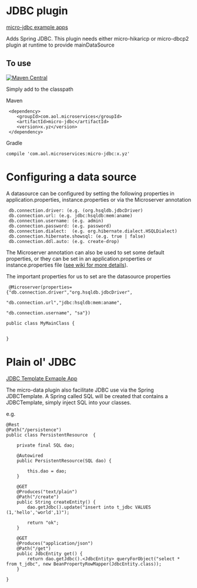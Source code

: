  # JDBC plugin

[micro-jdbc example apps](https://github.com/aol/micro-server/tree/master/micro-dbcp/src/test/java/app/pure/jdbc/com/aol/micro/server)

Adds Spring JDBC. 
This plugin needs either micro-hikaricp or micro-dbcp2 plugin at runtime to provide mainDataSource

## To use


[![Maven Central](https://maven-badges.herokuapp.com/maven-central/com.aol.microservices/micro-data/badge.svg)](https://maven-badges.herokuapp.com/maven-central/com.aol.microservices/micro-jdbc)

Simply add to the classpath

Maven 

     <dependency>
        <groupId>com.aol.microservices</groupId>  
        <artifactId>micro-jdbc</artifactId>
        <version>x.yz</version>
     </dependency>
     
Gradle

    compile 'com.aol.microservices:micro-jdbc:x.yz'

# Configuring a data source

A datasource can be configured by setting the following properties in application.properties, instance.properties or via the Microserver annotation

     db.connection.driver: (e.g. (org.hsqldb.jdbcDriver)
	 db.connection.url: (e.g. jdbc:hsqldb:mem:aname)
	 db.connection.username: (e.g. admin)
	 db.connection.password: (e.g. password)
	 db.connection.dialect:  (e.g. org.hibernate.dialect.HSQLDialect)
	 db.connection.hibernate.showsql: (e.g. true | false)
	 db.connection.ddl.auto: (e.g. create-drop)

The Microserver annotation can also be used to set some default properties, or they can be set in an application.properties or instance.properties file ([see wiki for more details](https://github.com/aol/micro-server/wiki/Defining-Properties)).


The important properties for us to set are the datasource properties

     @Microserver(properties={"db.connection.driver","org.hsqldb.jdbcDriver",
													 "db.connection.url","jdbc:hsqldb:mem:aname",
													"db.connection.username", "sa"})
																						     
	public class MyMainClass {
     
     
    }



 # Plain ol' JDBC
 
[JDBC Template Exmaple App](https://github.com/aol/micro-server/tree/master/micro-data/src/test/java/app/jdbc/com/aol/micro/server)

The micro-data plugin also facilitate JDBC use via the Spring JDBCTemplate. A Spring called SQL will be created that contains a JDBCTemplate, simply inject SQL into your classes.
 
 e.g.
 
    @Rest
    @Path("/persistence")
    public class PersistentResource  {

	    private final SQL dao;

	    @Autowired
	    public PersistentResource(SQL dao) {

	    	this.dao = dao;
    	}

    	@GET    
    	@Produces("text/plain")
    	@Path("/create")
    	public String createEntity() {
    		dao.getJdbc().update("insert into t_jdbc VALUES (1,'hello','world',1)");

    		return "ok";
    	}

    	@GET
    	@Produces("application/json")    
    	@Path("/get")
	    public JdbcEntity get() {
	    	return dao.getJdbc().<JdbcEntity> queryForObject("select * from t_jdbc", new BeanPropertyRowMapper(JdbcEntity.class));
	    }

    }
